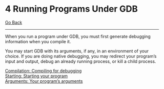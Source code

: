 # 4 Running Programs Under GDB

[Go Back](./README.md)

----

When you run a program under GDB, you must first generate debugging information when you compile it.

You may start GDB with its arguments, if any, in an environment of your choice. If you are doing native debugging, you may redirect your program’s input and output, debug an already running process, or kill a child process.

[Compilation: Compiling for debugging](./4_1_Compiling_for_Debugging.md)<br />
[Starting: Starting your program](./4_2_Starting_Your_Program.md)<br />
[Arguments: Your program’s arguments](./4_3_Your_Programs_Arguments.md)<br />
